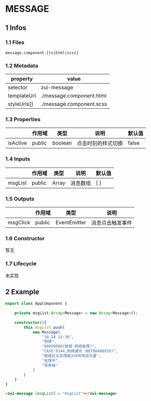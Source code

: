 # MESSAGE
## 1 Infos
### 1.1 Files

`message.component.[ts|html|scss]`

### 1.2 Metadata

| property | value |
| --- | --- |
| selector | zui-message |
| templateUrl | ./message.component.html |
| styleUrls[] | ./message.component.scss |

### 1.3 Properties

|  | 作用域 | 类型 | 说明 | 默认值 |
| --- | --- | --- | --- | --- |
| isActive | public | boolean | 点击时刻的样式切换 | false |

### 1.4 Inputs

|  | 作用域 | 类型 | 说明 | 默认值 |
| --- | --- | --- | --- | --- |
| msgList  | public | Array<Message> | 消息数组 | [ ] |

### 1.5 Outputs

|   | 作用域 | 类型 | 说明 |
| --- | --- | --- | --- |
| msgClick | public | EventEmitter<Message> | 消息点击触发事件 |

### 1.6 Constructor

暂无

### 1.7 Lifecycle

未实现

## 2 Example

```typescript
export class AppComponent {
    
    private msgList:Array<Message> = new Array<Message>();
    
    constructor(){
        this.msgList.push(
            new Message(
                "10-28 14:30",
                "网络",
                "80889080(鼓楼·网络故障)",
                "CASE:9144,网络通讯（NET00408920)",
                "鼓楼区北京西路359号雨润大厦",
                "处理中",
                "吴青峰"
            )
        )
    }
}
```

```html
<zui-message [msgList] = "msgList"></zui-message>
```



